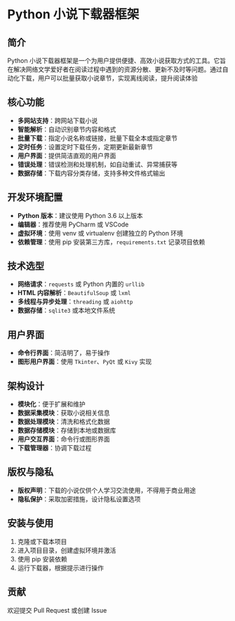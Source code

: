 # Python 小说下载器框架

## 简介
Python 小说下载器框架是一个为用户提供便捷、高效小说获取方式的工具。它旨在解决网络文学爱好者在阅读过程中遇到的资源分散、更新不及时等问题。通过自动化下载，用户可以批量获取小说章节，实现离线阅读，提升阅读体验

## 核心功能
- **多网站支持**：跨网站下载小说
- **智能解析**：自动识别章节内容和格式
- **批量下载**：指定小说名称或链接，批量下载全本或指定章节
- **定时任务**：设置定时下载任务，定期更新最新章节
- **用户界面**：提供简洁直观的用户界面
- **错误处理**：错误检测和处理机制，如自动重试、异常捕获等
- **数据存储**：下载内容分类存储，支持多种文件格式输出

## 开发环境配置
- **Python 版本**：建议使用 Python 3.6 以上版本
- **编辑器**：推荐使用 PyCharm 或 VSCode
- **虚拟环境**：使用 venv 或 virtualenv 创建独立的 Python 环境
- **依赖管理**：使用 pip 安装第三方库，`requirements.txt` 记录项目依赖

## 技术选型
- **网络请求**：`requests` 或 Python 内置的 `urllib`
- **HTML 内容解析**：`BeautifulSoup` 或 `lxml`
- **多线程与异步处理**：`threading` 或 `aiohttp`
- **数据存储**：`sqlite3` 或本地文件系统

## 用户界面
- **命令行界面**：简洁明了，易于操作
- **图形用户界面**：使用 `Tkinter`、`PyQt` 或 `Kivy` 实现

## 架构设计
- **模块化**：便于扩展和维护
- **数据采集模块**：获取小说相关信息
- **数据处理模块**：清洗和格式化数据
- **数据存储模块**：存储到本地或数据库
- **用户交互界面**：命令行或图形界面
- **下载管理器**：协调下载过程

## 版权与隐私
- **版权声明**：下载的小说仅供个人学习交流使用，不得用于商业用途
- **隐私保护**：采取加密措施，设计隐私设置选项

## 安装与使用
1. 克隆或下载本项目
2. 进入项目目录，创建虚拟环境并激活
3. 使用 pip 安装依赖
4. 运行下载器，根据提示进行操作

## 贡献
欢迎提交 Pull Request 或创建 Issue

